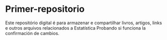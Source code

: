 # Primer-repositorio
Este repositório digital é para armazenar e compartilhar livros, artigos, links e outros arquivos relacionados a Estatística
Probando si funciona la confirmación de cambios.
